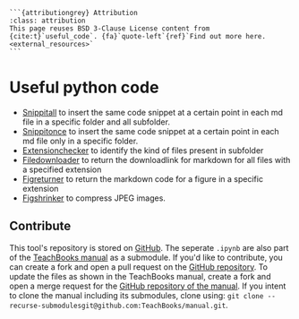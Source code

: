 ````{margin}
```{attributiongrey} Attribution
:class: attribution
This page reuses BSD 3-Clause License content from {cite:t}`useful_code`. {fa}`quote-left`{ref}`Find out more here.<external_resources>`
```
````

# Useful python code



 - [Snippitall](./snippit.ipynb) to insert the same code snippet at a certain point in each md file in a specific folder and all subfolder. 
 - [Snippitonce](./snippit.ipynb) to insert the same code snippet at a certain point in each md file only in a specific folder. 
 - [Extensionchecker](./extensionfildownloadreturn.ipynb) to identify the kind of files present in subfolder
 - [Filedownloader](./extensionfildownloadreturn.ipynb) to return the downloadlink for markdown for all files with a specified extension
 - [Figreturner](./extensionfildownloadreturn.ipynb) to return the markdown code for a figure in a specific extension
 - [Figshrinker](./figshrinker.ipynb) to compress JPEG images.

## Contribute
This tool's repository is stored on [GitHub](https://github.com/TeachBooks/Useful_python_code). The seperate `.ipynb` are also part of the [TeachBooks manual](https://teachbooks.io/manual/helper_code/intro.html) as a submodule. If you'd like to contribute, you can create a fork and open a pull request on the [GitHub repository](https://github.com/TeachBooks/Useful_python_code). To update the files as shown in the TeachBooks manual, create a fork and open a merge request for the [GitHub repository of the manual](https://github.com/TeachBooks/manual). If you intent to clone the manual including its submodules, clone using: `git clone --recurse-submodulesgit@github.com:TeachBooks/manual.git`.
